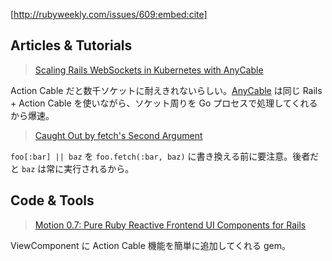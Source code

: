 [http://rubyweekly.com/issues/609:embed:cite]

## Articles & Tutorials

> [Scaling Rails WebSockets in Kubernetes with AnyCable](https://rubyweekly.com/link/125220/web)

Action Cable だと数千ソケットに耐えきれないらしい。[AnyCable](https://github.com/anycable/anycable) は同じ Rails + Action Cable を使いながら、ソケット周りを Go プロセスで処理してくれるから爆速。

> [Caught Out by fetch's Second Argument](https://rubyweekly.com/link/125226/web)

`foo[:bar] || baz` を `foo.fetch(:bar, baz)` に書き換える前に要注意。後者だと `baz` は常に実行されるから。

## Code & Tools

> [Motion 0.7: Pure Ruby Reactive Frontend UI Components for Rails](https://rubyweekly.com/link/125228/web)

ViewComponent に Action Cable 機能を簡単に追加してくれる gem。
